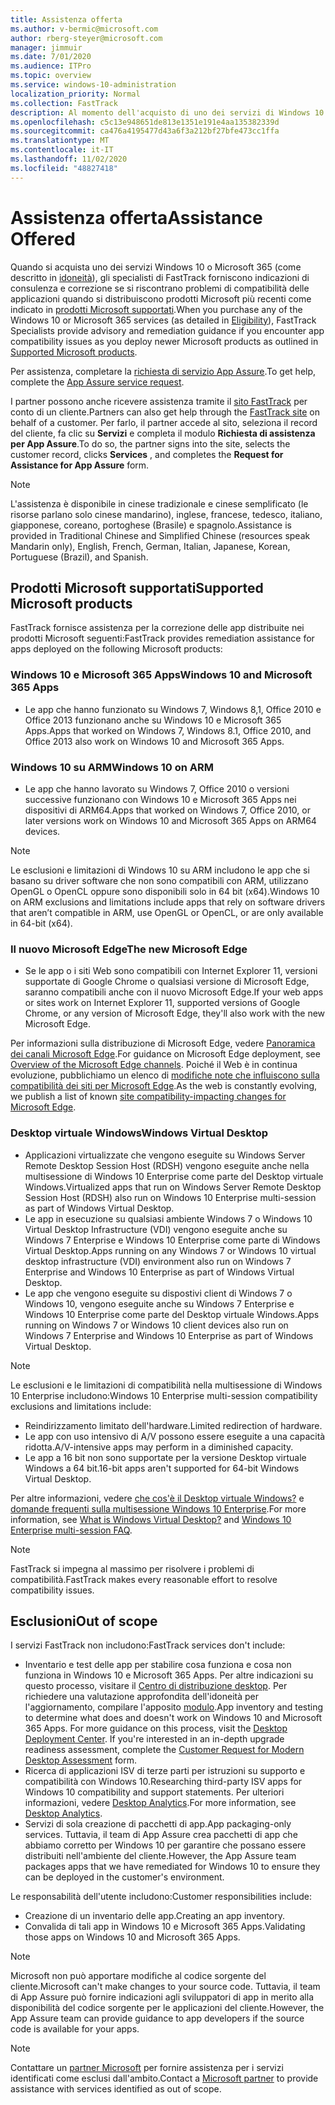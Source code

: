 ```yaml
---
title: Assistenza offerta
ms.author: v-bermic@microsoft.com
author: rberg-steyer@microsoft.com
manager: jimmuir
ms.date: 7/01/2020
ms.audience: ITPro
ms.topic: overview
ms.service: windows-10-administration
localization_priority: Normal
ms.collection: FastTrack
description: Al momento dell'acquisto di uno dei servizi di Windows 10 o Microsoft 365, gli esperti FastTrack forniscono indicazioni e correzioni per la distribuzione di Windows 10 e Microsoft 365 Apps e consentono di mantenersi aggiornati senza costi aggiuntivi (con un abbonamento idoneo).
ms.openlocfilehash: c5c13e948651de813e1351e191e4aa135382339d
ms.sourcegitcommit: ca476a4195477d43a6f3a212bf27bfe473cc1ffa
ms.translationtype: MT
ms.contentlocale: it-IT
ms.lasthandoff: 11/02/2020
ms.locfileid: "48827418"
---
```

# <a name="assistance-offered"></a><span data-ttu-id="1b123-103">Assistenza offerta</span><span class="sxs-lookup"><span data-stu-id="1b123-103">Assistance Offered</span></span>  

<span data-ttu-id="1b123-104">Quando si acquista uno dei servizi Windows 10 o Microsoft 365 (come descritto in [idoneità](eligibility.md)), gli specialisti di FastTrack forniscono indicazioni di consulenza e correzione se si riscontrano problemi di compatibilità delle applicazioni quando si distribuiscono prodotti Microsoft più recenti come indicato in [prodotti Microsoft supportati](#supported-microsoft-products).</span><span class="sxs-lookup"><span data-stu-id="1b123-104">When you purchase any of the Windows 10 or Microsoft 365 services (as detailed in [Eligibility](eligibility.md)), FastTrack Specialists provide advisory and remediation guidance if you encounter app compatibility issues as you deploy newer Microsoft products as outlined in [Supported Microsoft products](#supported-microsoft-products).</span></span>

<span data-ttu-id="1b123-105">Per assistenza, completare la [richiesta di servizio App Assure](https://go.microsoft.com/fwlink/?linkid=2022721).</span><span class="sxs-lookup"><span data-stu-id="1b123-105">To get help, complete the [App Assure service request](https://go.microsoft.com/fwlink/?linkid=2022721).</span></span>

<span data-ttu-id="1b123-106">I partner possono anche ricevere assistenza tramite il [sito FastTrack](https://go.microsoft.com/fwlink/?linkid=780698) per conto di un cliente.</span><span class="sxs-lookup"><span data-stu-id="1b123-106">Partners can also get help through the [FastTrack site](https://go.microsoft.com/fwlink/?linkid=780698) on behalf of a customer.</span></span> <span data-ttu-id="1b123-107">Per farlo, il partner accede al sito, seleziona il record del cliente, fa clic su **Servizi** e completa il modulo **Richiesta di assistenza per App Assure**.</span><span class="sxs-lookup"><span data-stu-id="1b123-107">To do so, the partner signs into the site, selects the customer record, clicks **Services** , and completes the **Request for Assistance for App Assure** form.</span></span>

> [!NOTE]
> <span data-ttu-id="1b123-108">L'assistenza è disponibile in cinese tradizionale e cinese semplificato (le risorse parlano solo cinese mandarino), inglese, francese, tedesco, italiano, giapponese, coreano, portoghese (Brasile) e spagnolo.</span><span class="sxs-lookup"><span data-stu-id="1b123-108">Assistance is provided in Traditional Chinese and Simplified Chinese (resources speak Mandarin only), English, French, German, Italian, Japanese, Korean, Portuguese (Brazil), and Spanish.</span></span> 

## <a name="supported-microsoft-products"></a><span data-ttu-id="1b123-109">Prodotti Microsoft supportati</span><span class="sxs-lookup"><span data-stu-id="1b123-109">Supported Microsoft products</span></span>

<span data-ttu-id="1b123-110">FastTrack fornisce assistenza per la correzione delle app distribuite nei prodotti Microsoft seguenti:</span><span class="sxs-lookup"><span data-stu-id="1b123-110">FastTrack provides remediation assistance for apps deployed on the following Microsoft products:</span></span>

### <a name="windows-10-and-microsoft-365-apps"></a><span data-ttu-id="1b123-111">Windows 10 e Microsoft 365 Apps</span><span class="sxs-lookup"><span data-stu-id="1b123-111">Windows 10 and Microsoft 365 Apps</span></span>

- <span data-ttu-id="1b123-112">Le app che hanno funzionato su Windows 7, Windows 8,1, Office 2010 e Office 2013 funzionano anche su Windows 10 e Microsoft 365 Apps.</span><span class="sxs-lookup"><span data-stu-id="1b123-112">Apps that worked on Windows 7, Windows 8.1, Office 2010, and Office 2013 also work on Windows 10 and Microsoft 365 Apps.</span></span>

### <a name="windows-10-on-arm"></a><span data-ttu-id="1b123-113">Windows 10 su ARM</span><span class="sxs-lookup"><span data-stu-id="1b123-113">Windows 10 on ARM</span></span>

- <span data-ttu-id="1b123-114">Le app che hanno lavorato su Windows 7, Office 2010 o versioni successive funzionano con Windows 10 e Microsoft 365 Apps nei dispositivi di ARM64.</span><span class="sxs-lookup"><span data-stu-id="1b123-114">Apps that worked on Windows 7, Office 2010, or later versions  work on Windows 10 and Microsoft 365 Apps on ARM64 devices.</span></span>

> [!NOTE]
> <span data-ttu-id="1b123-115">Le esclusioni e limitazioni di Windows 10 su ARM includono le app che si basano su driver software che non sono compatibili con ARM, utilizzano OpenGL o OpenCL oppure sono disponibili solo in 64 bit (x64).</span><span class="sxs-lookup"><span data-stu-id="1b123-115">Windows 10 on ARM exclusions and limitations include apps that rely on software drivers that aren’t compatible in ARM, use OpenGL or OpenCL, or are only available in 64-bit (x64).</span></span>

### <a name="the-new-microsoft-edge"></a><span data-ttu-id="1b123-116">Il nuovo Microsoft Edge</span><span class="sxs-lookup"><span data-stu-id="1b123-116">The new Microsoft Edge</span></span>

- <span data-ttu-id="1b123-117">Se le app o i siti Web sono compatibili con Internet Explorer 11, versioni supportate di Google Chrome o qualsiasi versione di Microsoft Edge, saranno compatibili anche con il nuovo Microsoft Edge.</span><span class="sxs-lookup"><span data-stu-id="1b123-117">If your web apps or sites work on Internet Explorer 11, supported versions of Google Chrome, or any version of Microsoft Edge, they'll also work with the new Microsoft Edge.</span></span>

<span data-ttu-id="1b123-118">Per informazioni sulla distribuzione di Microsoft Edge, vedere [Panoramica dei canali Microsoft Edge](https://docs.microsoft.com/DeployEdge/microsoft-edge-channels).</span><span class="sxs-lookup"><span data-stu-id="1b123-118">For guidance on Microsoft Edge deployment, see [Overview of the Microsoft Edge channels](https://docs.microsoft.com/DeployEdge/microsoft-edge-channels).</span></span> <span data-ttu-id="1b123-119">Poiché il Web è in continua evoluzione, pubblichiamo un elenco di [modifiche note che influiscono sulla compatibilità dei siti per Microsoft Edge](https://docs.microsoft.com/microsoft-edge/web-platform/site-impacting-changes).</span><span class="sxs-lookup"><span data-stu-id="1b123-119">As the web is constantly evolving, we publish a list of known [site compatibility-impacting changes for Microsoft Edge](https://docs.microsoft.com/microsoft-edge/web-platform/site-impacting-changes).</span></span>

### <a name="windows-virtual-desktop"></a><span data-ttu-id="1b123-120">Desktop virtuale Windows</span><span class="sxs-lookup"><span data-stu-id="1b123-120">Windows Virtual Desktop</span></span>

- <span data-ttu-id="1b123-121">Applicazioni virtualizzate che vengono eseguite su Windows Server Remote Desktop Session Host (RDSH) vengono eseguite anche nella multisessione di Windows 10 Enterprise come parte del Desktop virtuale Windows.</span><span class="sxs-lookup"><span data-stu-id="1b123-121">Virtualized apps that run on Windows Server Remote Desktop Session Host (RDSH) also run on Windows 10 Enterprise multi-session as part of Windows Virtual Desktop.</span></span>
- <span data-ttu-id="1b123-122">Le app in esecuzione su qualsiasi ambiente Windows 7 o Windows 10 Virtual Desktop Infrastructure (VDI) vengono eseguite anche su Windows 7 Enterprise e Windows 10 Enterprise come parte di Windows Virtual Desktop.</span><span class="sxs-lookup"><span data-stu-id="1b123-122">Apps running on any Windows 7 or Windows 10 virtual desktop infrastructure (VDI) environment also run on Windows 7 Enterprise and Windows 10 Enterprise as part of Windows Virtual Desktop.</span></span>
- <span data-ttu-id="1b123-123">Le app che vengono eseguite su dispostivi client di Windows 7 o Windows 10, vengono eseguite anche su Windows 7 Enterprise e Windows 10 Enterprise come parte del Desktop virtuale Windows.</span><span class="sxs-lookup"><span data-stu-id="1b123-123">Apps running on Windows 7 or Windows 10 client devices also run on Windows 7 Enterprise and Windows 10 Enterprise as part of Windows Virtual Desktop.</span></span>

> [!NOTE]
> <span data-ttu-id="1b123-124">Le esclusioni e le limitazioni di compatibilità nella multisessione di Windows 10 Enterprise includono:</span><span class="sxs-lookup"><span data-stu-id="1b123-124">Windows 10 Enterprise multi-session compatibility exclusions and limitations include:</span></span> 
> - <span data-ttu-id="1b123-125">Reindirizzamento limitato dell'hardware.</span><span class="sxs-lookup"><span data-stu-id="1b123-125">Limited redirection of hardware.</span></span>
> - <span data-ttu-id="1b123-126">Le app con uso intensivo di A/V possono essere eseguite a una capacità ridotta.</span><span class="sxs-lookup"><span data-stu-id="1b123-126">A/V-intensive apps may perform in a diminished capacity.</span></span>
> - <span data-ttu-id="1b123-127">Le app a 16 bit non sono supportate per la versione Desktop virtuale Windows a 64 bit.</span><span class="sxs-lookup"><span data-stu-id="1b123-127">16-bit apps aren't supported for 64-bit Windows Virtual Desktop.</span></span>

<span data-ttu-id="1b123-128">Per altre informazioni, vedere [che cos'è il Desktop virtuale Windows?](https://docs.microsoft.com/azure/virtual-desktop/overview) e [domande frequenti sulla multisessione Windows 10 Enterprise](https://docs.microsoft.com/azure/virtual-desktop/windows-10-multisession-faq).</span><span class="sxs-lookup"><span data-stu-id="1b123-128">For more information, see [What is Windows Virtual Desktop?](https://docs.microsoft.com/azure/virtual-desktop/overview) and [Windows 10 Enterprise multi-session FAQ](https://docs.microsoft.com/azure/virtual-desktop/windows-10-multisession-faq).</span></span>

> [!NOTE]
> <span data-ttu-id="1b123-129">FastTrack si impegna al massimo per risolvere i problemi di compatibilità.</span><span class="sxs-lookup"><span data-stu-id="1b123-129">FastTrack makes every reasonable effort to resolve compatibility issues.</span></span> 

## <a name="out-of-scope"></a><span data-ttu-id="1b123-130">Esclusioni</span><span class="sxs-lookup"><span data-stu-id="1b123-130">Out of scope</span></span>

<span data-ttu-id="1b123-131">I servizi FastTrack non includono:</span><span class="sxs-lookup"><span data-stu-id="1b123-131">FastTrack services don't include:</span></span>
- <span data-ttu-id="1b123-p103">Inventario e test delle app per stabilire cosa funziona e cosa non funziona in Windows 10 e Microsoft 365 Apps. Per altre indicazioni su questo processo, visitare il [Centro di distribuzione desktop](https://go.microsoft.com/fwlink/?linkid=2080140). Per richiedere una valutazione approfondita dell'idoneità per l'aggiornamento, compilare l'apposito [modulo](https://go.microsoft.com/fwlink/?linkid=2053818).</span><span class="sxs-lookup"><span data-stu-id="1b123-p103">App inventory and testing to determine what does and doesn't work on Windows 10 and Microsoft 365 Apps. For more guidance on this process, visit the [Desktop Deployment Center](https://go.microsoft.com/fwlink/?linkid=2080140). If you're interested in an in-depth upgrade readiness assessment, complete the [Customer Request for Modern Desktop Assessment](https://go.microsoft.com/fwlink/?linkid=2053818) form.</span></span>
- <span data-ttu-id="1b123-135">Ricerca di applicazioni ISV di terze parti per istruzioni su supporto e compatibilità con Windows 10.</span><span class="sxs-lookup"><span data-stu-id="1b123-135">Researching third-party ISV apps for Windows 10 compatibility and support statements.</span></span> <span data-ttu-id="1b123-136">Per ulteriori informazioni, vedere [Desktop Analytics](https://docs.microsoft.com/sccm/desktop-analytics/overview).</span><span class="sxs-lookup"><span data-stu-id="1b123-136">For more information, see [Desktop Analytics](https://docs.microsoft.com/sccm/desktop-analytics/overview).</span></span>
- <span data-ttu-id="1b123-137">Servizi di sola creazione di pacchetti di app.</span><span class="sxs-lookup"><span data-stu-id="1b123-137">App packaging-only services.</span></span> <span data-ttu-id="1b123-138">Tuttavia, il team di App Assure crea pacchetti di app che abbiamo corretto per Windows 10 per garantire che possano essere distribuiti nell'ambiente del cliente.</span><span class="sxs-lookup"><span data-stu-id="1b123-138">However, the App Assure team packages apps that we have remediated for Windows 10 to ensure they can be deployed in the customer's environment.</span></span>

<span data-ttu-id="1b123-139">Le responsabilità dell'utente includono:</span><span class="sxs-lookup"><span data-stu-id="1b123-139">Customer responsibilities include:</span></span>
- <span data-ttu-id="1b123-140">Creazione di un inventario delle app.</span><span class="sxs-lookup"><span data-stu-id="1b123-140">Creating an app inventory.</span></span>
- <span data-ttu-id="1b123-141">Convalida di tali app in Windows 10 e Microsoft 365 Apps.</span><span class="sxs-lookup"><span data-stu-id="1b123-141">Validating those apps on Windows 10 and Microsoft 365 Apps.</span></span>

> [!NOTE]
> <span data-ttu-id="1b123-142">Microsoft non può apportare modifiche al codice sorgente del cliente.</span><span class="sxs-lookup"><span data-stu-id="1b123-142">Microsoft can't make changes to your source code.</span></span> <span data-ttu-id="1b123-143">Tuttavia, il team di App Assure può fornire indicazioni agli sviluppatori di app in merito alla disponibilità del codice sorgente per le applicazioni del cliente.</span><span class="sxs-lookup"><span data-stu-id="1b123-143">However, the App Assure team can provide guidance to app developers if the source code is available for your apps.</span></span>

> [!NOTE]
> <span data-ttu-id="1b123-144">Contattare un [partner Microsoft](https://go.microsoft.com/fwlink/?linkid=2080150) per fornire assistenza per i servizi identificati come esclusi dall'ambito.</span><span class="sxs-lookup"><span data-stu-id="1b123-144">Contact a [Microsoft partner](https://go.microsoft.com/fwlink/?linkid=2080150) to provide assistance with services identified as out of scope.</span></span>


